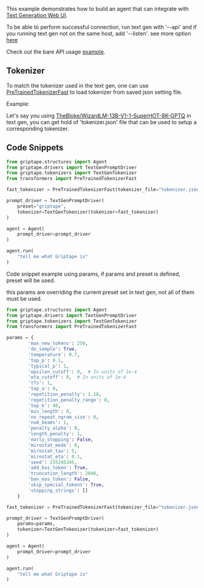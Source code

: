 This example demonstrates how to build an agent that can integrate with [Text Generation Web UI](https://github.com/oobabooga/text-generation-webui).

To be able to perform successful connection, run text gen with '--api' and if you running text gen not on the same host, add '--listen'. see more option [here](https://github.com/oobabooga/text-generation-webui)

Check out the bare API usage [example](https://github.com/oobabooga/text-generation-webui/blob/main/api-examples/api-example.py).

## Tokenizer

To match the tokenizer used in the text gen, one can use [PreTrainedTokenizerFast](https://huggingface.co/docs/transformers/fast_tokenizers#loading-from-a-json-file) to load tokenizer from saved json setting file.

Example:

Let's say you using [TheBloke/WizardLM-13B-V1-1-SuperHOT-8K-GPTQ](https://huggingface.co/TheBloke/WizardLM-13B-V1-1-SuperHOT-8K-GPTQ/tree/main) in text gen, you can get hold of 'tokenizer.json' file that can be used to setup a corresponding tokenizer.

## Code Snippets

```python
from griptape.structures import Agent
from griptape.drivers import TextGenPromptDriver
from griptape.tokenizers import TextGenTokenizer
from transformers import PreTrainedTokenizerFast

fast_tokenizer = PreTrainedTokenizerFast(tokenizer_file="tokenizer.json")

prompt_driver = TextGenPromptDriver(
    preset="griptape",
    tokenizer=TextGenTokenizer(tokenizer=fast_tokenizer)
)

agent = Agent(
    prompt_driver=prompt_driver
)

agent.run(
    "tell me what Griptape is"
)
```

Code snippet example using params, if params and preset is defined, preset will be used.

this params are overriding the current preset set in text gen, not all of them must be used.

```python
from griptape.structures import Agent
from griptape.drivers import TextGenPromptDriver
from griptape.tokenizers import TextGenTokenizer
from transformers import PreTrainedTokenizerFast

params = {
        'max_new_tokens': 250,
        'do_sample': True,
        'temperature': 0.7,
        'top_p': 0.1,
        'typical_p': 1,
        'epsilon_cutoff': 0,  # In units of 1e-4
        'eta_cutoff': 0,  # In units of 1e-4
        'tfs': 1,
        'top_a': 0,
        'repetition_penalty': 1.18,
        'repetition_penalty_range': 0,
        'top_k': 40,
        'min_length': 0,
        'no_repeat_ngram_size': 0,
        'num_beams': 1,
        'penalty_alpha': 0,
        'length_penalty': 1,
        'early_stopping': False,
        'mirostat_mode': 0,
        'mirostat_tau': 5,
        'mirostat_eta': 0.1,
        'seed': 235245345,
        'add_bos_token': True,
        'truncation_length': 2048,
        'ban_eos_token': False,
        'skip_special_tokens': True,
        'stopping_strings': []
    }

fast_tokenizer = PreTrainedTokenizerFast(tokenizer_file="tokenizer.json")

prompt_driver = TextGenPromptDriver(
    params=params,
    tokenizer=TextGenTokenizer(tokenizer=fast_tokenizer)
)

agent = Agent(
    prompt_driver=prompt_driver
)

agent.run(
    "tell me what Griptape is"
)
```
